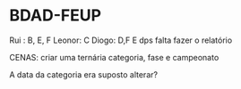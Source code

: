 # BDAD-FEUP

Rui : B, E, F
Leonor: C
Diogo: D,F
E dps falta fazer o relatório


CENAS:
criar uma ternária categoria, fase e campeonato


A data da categoria era suposto alterar?
